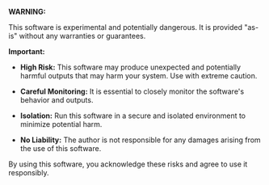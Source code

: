 **WARNING:**

This software is experimental and potentially dangerous. It is provided "as-is" without any warranties or guarantees.

**Important:**

* **High Risk:** This software may produce unexpected and potentially harmful outputs that may harm your system. Use with extreme caution.

* **Careful Monitoring:** It is essential to closely monitor the software's behavior and outputs.

* **Isolation:** Run this software in a secure and isolated environment to minimize potential harm.

* **No Liability:** The author is not responsible for any damages arising from the use of this software.

By using this software, you acknowledge these risks and agree to use it responsibly.